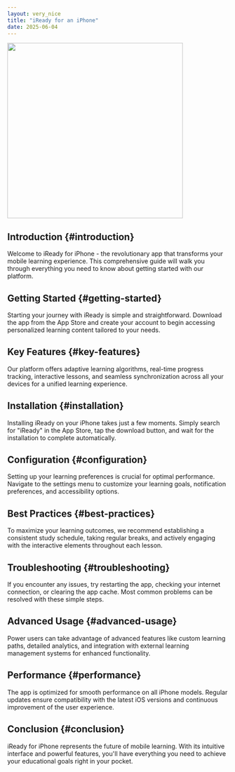 ```yaml
---
layout: very_nice
title: "iReady for an iPhone"
date: 2025-06-04
---
```


<img src="https://i.imgur.com/i0nXXSW.jpeg" style="width: 400px;" alt=""/>

## Introduction {#introduction}

Welcome to iReady for iPhone - the revolutionary app that transforms your mobile learning experience. This comprehensive guide will walk you through everything you need to know about getting started with our platform.

## Getting Started {#getting-started}

Starting your journey with iReady is simple and straightforward. Download the app from the App Store and create your account to begin accessing personalized learning content tailored to your needs.

## Key Features {#key-features}

Our platform offers adaptive learning algorithms, real-time progress tracking, interactive lessons, and seamless synchronization across all your devices for a unified learning experience.

## Installation {#installation}

Installing iReady on your iPhone takes just a few moments. Simply search for "iReady" in the App Store, tap the download button, and wait for the installation to complete automatically.

## Configuration {#configuration}

Setting up your learning preferences is crucial for optimal performance. Navigate to the settings menu to customize your learning goals, notification preferences, and accessibility options.

## Best Practices {#best-practices}

To maximize your learning outcomes, we recommend establishing a consistent study schedule, taking regular breaks, and actively engaging with the interactive elements throughout each lesson.

## Troubleshooting {#troubleshooting}

If you encounter any issues, try restarting the app, checking your internet connection, or clearing the app cache. Most common problems can be resolved with these simple steps.

## Advanced Usage {#advanced-usage}

Power users can take advantage of advanced features like custom learning paths, detailed analytics, and integration with external learning management systems for enhanced functionality.

## Performance {#performance}

The app is optimized for smooth performance on all iPhone models. Regular updates ensure compatibility with the latest iOS versions and continuous improvement of the user experience.

## Conclusion {#conclusion}

iReady for iPhone represents the future of mobile learning. With its intuitive interface and powerful features, you'll have everything you need to achieve your educational goals right in your pocket.

